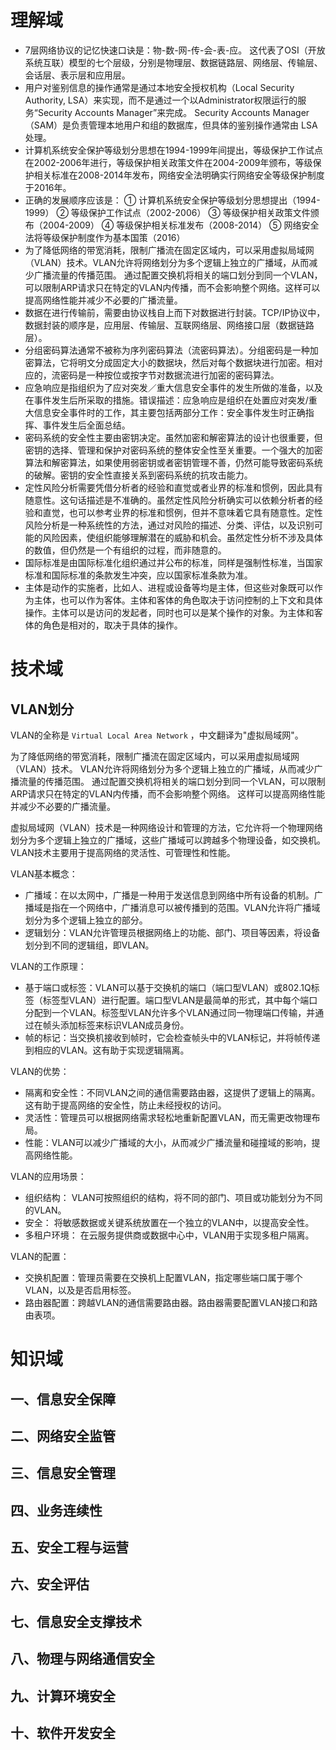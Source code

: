﻿
# 理解域

* 7层网络协议的记忆快速口诀是：物-数-网-传-会-表-应。 这代表了OSI（开放系统互联）模型的七个层级，分别是物理层、数据链路层、网络层、传输层、会话层、表示层和应用层。
* 用户对鉴别信息的操作通常是通过本地安全授权机构（Local Security Authority, LSA）来实现，而不是通过一个以Administrator权限运行的服务“Security Accounts Manager”来完成。 Security Accounts Manager（SAM）是负责管理本地用户和组的数据库，但具体的鉴别操作通常由 LSA 处理。
* 计算机系统安全保护等级划分思想在1994-1999年间提出，等级保护工作试点在2002-2006年进行，等级保护相关政策文件在2004-2009年颁布，等级保护相关标准在2008-2014年发布，网络安全法明确实行网络安全等级保护制度于2016年。
* 正确的发展顺序应该是：
  ① 计算机系统安全保护等级划分思想提出（1994-1999）
  ② 等级保护工作试点（2002-2006）
  ③ 等级保护相关政策文件颁布（2004-2009）
  ④ 等级保护相关标准发布（2008-2014）
  ⑤ 网络安全法将等级保护制度作为基本国策（2016）
* 为了降低网络的带宽消耗，限制广播流在固定区域内，可以采用虚拟局域网（VLAN）技术。VLAN允许将网络划分为多个逻辑上独立的广播域，从而减少广播流量的传播范围。
  通过配置交换机将相关的端口划分到同一个VLAN，可以限制ARP请求只在特定的VLAN内传播，而不会影响整个网络。这样可以提高网络性能并减少不必要的广播流量。
* 数据在进行传输前，需要由协议栈自上而下对数据进行封装。TCP/IP协议中，数据封装的顺序是，应用层、传输层、互联网络层、网络接口层（数据链路层）。
* 分组密码算法通常不被称为序列密码算法（流密码算法）。分组密码是一种加密算法，它将明文分成固定大小的数据块，然后对每个数据块进行加密。相对应的，流密码是一种按位或按字节对数据流进行加密的密码算法。
* 应急响应是指组织为了应对突发／重大信息安全事件的发生所做的准备，以及在事件发生后所采取的措施。错误描述：应急响应是组织在处置应对突发/重大信息安全事件时的工作，其主要包括两部分工作：安全事件发生时正确指挥、事件发生后全面总结。
* 密码系统的安全性主要由密钥决定。虽然加密和解密算法的设计也很重要，但密钥的选择、管理和保护对密码系统的整体安全性至关重要。一个强大的加密算法和解密算法，如果使用弱密钥或者密钥管理不善，仍然可能导致密码系统的破解。密钥的安全性直接关系到密码系统的抗攻击能力。
* 定性风险分析需要凭借分析者的经验和直觉或者业界的标准和惯例，因此具有随意性。这句话描述是不准确的。虽然定性风险分析确实可以依赖分析者的经验和直觉，也可以参考业界的标准和惯例，但并不意味着它具有随意性。定性风险分析是一种系统性的方法，通过对风险的描述、分类、评估，以及识别可能的风险因素，使组织能够理解潜在的威胁和机会。虽然定性分析不涉及具体的数值，但仍然是一个有组织的过程，而非随意的。
* 国际标准是由国际标准化组织通过并公布的标准，同样是强制性标准，当国家标准和国际标准的条款发生冲突，应以国家标准条款为准。
* 主体是动作的实施者，比如人、进程或设备等均是主体，但这些对象既可以作为主体，也可以作为客体。主体和客体的角色取决于访问控制的上下文和具体操作。主体可以是访问的发起者，同时也可以是某个操作的对象。为主体和客体的角色是相对的，取决于具体的操作。



# 技术域


## VLAN划分

VLAN的全称是 `Virtual Local Area Network` ，中文翻译为"虚拟局域网"。

为了降低网络的带宽消耗，限制广播流在固定区域内，可以采用虚拟局域网（VLAN）技术。
VLAN允许将网络划分为多个逻辑上独立的广播域，从而减少广播流量的传播范围。
通过配置交换机将相关的端口划分到同一个VLAN，可以限制ARP请求只在特定的VLAN内传播，而不会影响整个网络。
这样可以提高网络性能并减少不必要的广播流量。

虚拟局域网（VLAN）技术是一种网络设计和管理的方法，它允许将一个物理网络划分为多个逻辑上独立的广播域，这些广播域可以跨越多个物理设备，如交换机。
VLAN技术主要用于提高网络的灵活性、可管理性和性能。

VLAN基本概念：

* 广播域：在以太网中，广播是一种用于发送信息到网络中所有设备的机制。广播域是指在一个网络中，广播消息可以被传播到的范围。VLAN允许将广播域划分为多个逻辑上独立的部分。
* 逻辑划分：VLAN允许管理员根据网络上的功能、部门、项目等因素，将设备划分到不同的逻辑组，即VLAN。

VLAN的工作原理：

* 基于端口或标签：VLAN可以基于交换机的端口（端口型VLAN）或802.1Q标签（标签型VLAN）进行配置。端口型VLAN是最简单的形式，其中每个端口分配到一个VLAN。标签型VLAN允许多个VLAN通过同一物理端口传输，并通过在帧头添加标签来标识VLAN成员身份。
* 帧的标记：当交换机接收到帧时，它会检查帧头中的VLAN标记，并将帧传递到相应的VLAN。这有助于实现逻辑隔离。

VLAN的优势：

* 隔离和安全性：不同VLAN之间的通信需要路由器，这提供了逻辑上的隔离。这有助于提高网络的安全性，防止未经授权的访问。
* 灵活性：管理员可以根据网络需求轻松地重新配置VLAN，而无需更改物理布局。
* 性能：VLAN可以减少广播域的大小，从而减少广播流量和碰撞域的影响，提高网络性能。

VLAN的应用场景：

* 组织结构： VLAN可按照组织的结构，将不同的部门、项目或功能划分为不同的VLAN。
* 安全： 将敏感数据或关键系统放置在一个独立的VLAN中，以提高安全性。
* 多租户环境： 在云服务提供商或数据中心中，VLAN用于实现多租户隔离。

VLAN的配置：

* 交换机配置：管理员需要在交换机上配置VLAN，指定哪些端口属于哪个VLAN，以及是否启用标签。
* 路由器配置：跨越VLAN的通信需要路由器。路由器需要配置VLAN接口和路由表项。


# 知识域

## 一、信息安全保障

## 二、网络安全监管

## 三、信息安全管理

## 四、业务连续性

## 五、安全工程与运营

## 六、安全评估

## 七、信息安全支撑技术

## 八、物理与网络通信安全

## 九、计算环境安全

## 十、软件开发安全

